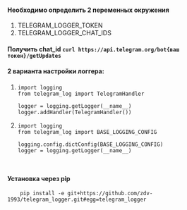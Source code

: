 #### Необходимо определить 2 переменных окружения
1. TELEGRAM_LOGGER_TOKEN
2. TELEGRAM_LOGGER_CHAT_IDS


#### Получить chat_id `curl https://api.telegram.org/bot{ваш токен}/getUpdates`

#### 2 варианта настройки логгера:
1. ```
   import logging
   from telegram_log import TelegramHandler
   
   logger = logging.getLogger(__name__)
   logger.addHandler(TelegramHandler())
2. ```
   import logging
   from telegram_log import BASE_LOGGING_CONFIG
   
   logging.config.dictConfig(BASE_LOGGING_CONFIG)
   logger = logging.getLogger(__name__)

    
#### Установка через pip
```
    pip install -e git+https://github.com/zdv-1993/telegram_logger.git#egg=telegram_logger

